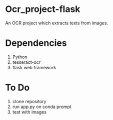 # Ocr_project-flask
An OCR project which extracts texts from images.
# Dependencies
1. Python
2. tesseract-ocr
3. flask web framework

# To Do
1. clone repository
2. run app.py on conda prompt
3. test with images
